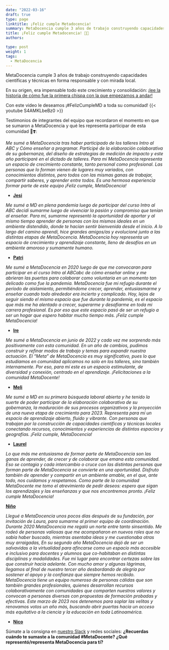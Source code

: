 ```yaml
---
date: "2022-03-16"
draft: true
type: page
linktitle: ¡Feliz cumple Metadocencia!
summary: MetaDocencia cumple 3 años de trabajo construyendo capacidades científicas y técnicas en forma responsable y con mirada local.
title: ¡Feliz cumple Metadocencia! 🍎🎂
authors: 

type: post
weight: 1
tags: 
  - MetaDocencia 
---
```


MetaDocencia cumple 3 años de trabajo construyendo capacidades científicas y técnicas en forma responsable y con mirada local.

En su origen, era impensable todo este crecimiento y consolidación: [¡lee la historia de cómo fue la primera chispa con la que empezamos a andar!](https://www.metadocencia.org/post/origenmd/)

Con este video le deseamos ¡#FelizCumpleMD a toda su comunidad!
{{< youtube S4AMKLbeBz0 >}}

Testimonios de integrantes del equipo que recordaron el momento en que se sumaron a MetaDocencia y qué les representa participar de esta comunidad 🍎❣️:

*Me sumé a MetaDocencia tras haber participado de los talleres Intro al ABC y Cómo enseñar a programar. Participé de la elaboración colaborativa de su gobernanza, del diseño de estrategias de medición de impacto y este año participaré en el dictado de talleres. Para mí MetaDocencia representa un espacio de crecimiento constante, tanto personal como profesional. Las personas que lo forman vienen de lugares muy variados, con conocimientos distintos, pero todos con las mismas ganas de trabajar, compartir saberes, y aprender entre todos. Es una hermosa experiencia formar parte de este equipo ¡Feliz cumple, MetaDocencia!* 

- **[Jesi](https://www.metadocencia.org/authors/jformoso/)**

*Me sumé a MD en plena pandemia luego de participar del curso Intro al ABC decidí sumarme luego de vivenciar la pasión y compromiso que tenían al enseñar. Para mí, sumarme representó la oportunidad de aportar y al mismo tiempo aprender de personas con los mismos ideales en un ambiente distendido, donde te hacían sentir bienvenida desde el inicio. A lo largo del camino aprendí, hice grandes amigos/as y evolucioné junto a las distintas etapas de MetaDocencia. MetaDocencia hoy representa un espacio de crecimiento y aprendizaje constante, lleno de desafíos en un ambiente amoroso y sumamente humano.*

- **[Patri](https://www.metadocencia.org/authors/patriloto/)**

*Me sumé a MetaDocencia en 2020 luego de que me convocaran para participar en el curso Intro al ABCabc de cómo enseñar online y me abrieran las puertas para colaborar como voluntaria en un momento tan delicado como fue la pandemia. MetaDocencia fue mi refugio durante el período de aislamiento, permitiéndome crecer, aprender, entusiasmarme y enseñar cuando todo alrededor era incierto y complicado. Hoy, lejos de seguir siendo el mismo espacio que fue durante la pandemia, es el espacio que más me ha alentado a crecer, superarme y desafiarme en toda mi carrera profesional. Es por eso que este espacio pasó de ser un refugio a ser un hogar que espero habitar mucho tiempo más. ¡Feliz cumple MetaDocencia!* 

- **[Ire](https://www.metadocencia.org/authors/irenevazano/)**

*Me sumé a MetaDocencia en junio de 2022 y cada vez me sorprendo más positivamente con esta comunidad. En un año de cambios, pudimos construir y refinar modos de trabajo y temas para expandir nuestra actuación. El “Meta” de MetaDocencia es muy significativo, pues lo que estudiamos en comunidad aplicamos no solo en los talleres, sino también internamente. Por eso, para mí este es un espacio estimulante, de diversidad y conexión, centrado en el aprendizaje. ¡Felicitaciones a la comunidad MetaDocente!*

- **[Meli](https://www.metadocencia.org/authors/melissa/)**

*Me sumé a MD en su primera búsqueda laboral abierta y he tenido la suerte de poder participar de la elaboración colaborativa de su gobernanza, la maduración de sus procesos organizativos y la proyección de una nueva etapa de crecimiento para 2023.
Representa para mí un espacio de aprendizaje abierto, fluido y vibrante. Con personas que trabajan por la construcción de capacidades científicas y técnicas locales conectando recursos, conocimientos y experiencias de distintos espacios y geografías. ¡Feliz cumple, MetaDocencia!* 

- **[Laurel](https://www.metadocencia.org/authors/laurel/)**

*Lo que más me entusiasma de formar parte de MetaDocencia son las ganas de aprender, de crecer y de colaborar que emana esta comunidad. Eso se contagia y cada intercambio o cruce con las distintas personas que forman parte de MetaDocencia se convierte en una oportunidad.
Disfruto también de aprender y compartir en un ambiente amable, en el que, ante todo, nos cuidamos y respetamos. 
Como parte de la comunidad MetaDocente me tomo el atrevimiento de pedir deseos: espero que sigan los aprendizajes y las enseñanzas y que nos encontremos pronto.
¡Feliz cumple MetaDocencia!* 

**[Niño](https://www.metadocencia.org/authors/jbuede/)**

*Llegué a MetaDocencia unos pocos días después de su fundación, por invitación de Laura, para sumarme al primer equipo de coordinación. Durante 2020 MetaDocencia me regaló un norte entre tanto sinsentido. Me rodeó de personas valiosas que me acompañaron en nuevos roles que no sabía haber buscado, mientras asentaba ideas y me cuestionaba otras muy arraigadas, En su segundo año MetaDocencia dejó de ser un salvavidas a la virtualidad para afincarse como un espacio más accesible e inclusivo para docentes y alumnos que co-habitaban en distintas disciplinas y modalidades. Fue mi lugar para encontrar certezas sobre las que construir hacia adelante. Con mucho amor y algunas lágrimas, llegamos al final de nuestro tercer año desbordando de alegría por sostener el apoyo y la confianza que siempre hemos recibido. MetaDocencia tiene un equipo numeroso de personas cálidas que son también grandes profesionales, quienes desarrollan recursos colaborativamente con comunidades que comparten nuestros valores y convocan a personas diversas con propuestas de formación probadas y efectivas. Este marzo de 2023 nos detenemos para soplar las velitas y renovamos votos un año más, buscando abrir puertas hacia un acceso más equitativo a la ciencia y la educación en toda Latinoamérica.* 

- **[Nico](https://www.metadocencia.org/authors/npalopoli/)**

Súmate a la consigna en [nuestro Slack](https://w3id.org/metadocencia/slack) y redes sociales: **¿Recuerdas cuándo te sumaste a la comunidad #MetaDocente? ¿Qué representó/representa MetaDocencia para tí?** 
